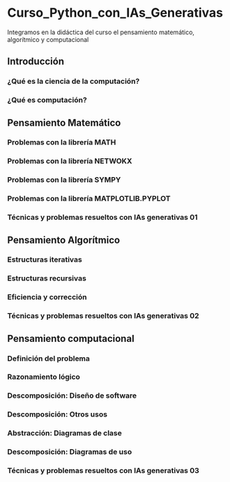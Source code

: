 # Curso_Python_con_IAs_Generativas
Integramos en la didáctica del curso el pensamiento matemático, algorítmico y computacional


## Introducción

### ¿Qué es la ciencia de la computación?

### ¿Qué es computación?

## Pensamiento Matemático

### Problemas con la librería MATH

### Problemas con la librería NETWOKX

### Problemas con la librería SYMPY

### Problemas con la librería MATPLOTLIB.PYPLOT

### Técnicas y problemas resueltos con IAs generativas 01

## Pensamiento Algorítmico

### Estructuras iterativas

### Estructuras recursivas

### Eficiencia y corrección

### Técnicas y problemas resueltos con IAs generativas 02


## Pensamiento computacional

### Definición del problema

### Razonamiento lógico

### Descomposición: Diseño de software

### Descomposición: Otros usos

### Abstracción: Diagramas de clase

### Descomposición: Diagramas de uso

### Técnicas y problemas resueltos con IAs generativas 03


